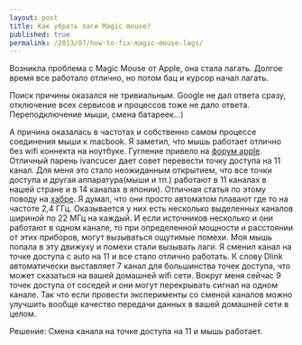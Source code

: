 ```yaml
---
layout: post
title: Как убрать лаги Magic mouse?
published: true
permalink: /2013/07/how-to-fix-magic-mouse-lags/
---
```


Возникла проблема с Magic Mouse от Apple, она стала лагать. Долгое время все работало отлично, но потом бац и курсор начал лагать.

Поиск причины оказался не тривиальным. 
Google не дал ответа сразу, отключение всех сервисов и процессов тоже не дало ответа. Переподключение мыши, смена батареек...)

А причина оказалась в частотах и собственно самом процессе соединения мыши к macbook. Я заметил, что мышь работает отлично без wifi коннекта на ноутбуке. Гугление привело на
[форум apple](https://discussions.apple.com/thread/2220569?start=60&tstart=0). Отличный парень ivancucer дает совет перевести точку доступа на 11 канал. Для меня это стало неожиданным открытием,
что все точки доступа и другая аппаратура(мыши и тп.) работают в 11 каналах в нашей стране и в 14 каналах в японии). Отличная статья по этому поводу на [хабре](http://habrahabr.ru/post/74635/). Я думал, что они просто автоматом плавают где то на частоте 2,4 ГГц.
Оказывается у них есть несколько выделенных каналов шириной по 22 МГц на каждый. И если источников несколько и они работают в одном канале, то при определенной мощности и расстоянии от этих приборов, могут вызываться ощутимые помехи.
Моя мышь попала в эту движуху и помехи стали вызывать лаги. Я сменил канал на точке доступа с auto на 11 и все стало отлично работать. К слову Dlink автоматически выставляет 7 канал для большинства точек доступа, что может сказаться на вашей домашней wifi сети. Вокруг меня сейчас 9 точек доступа от соседей и они могут перекрывать сигнал на одном канале.
Так что если провести эксперименты со сменой каналов можно улучшить вообще качество передачи данных в вашей домашней сети в целом. 

Решение: Смена канала на точке доступа на 11 и мышь работает.
